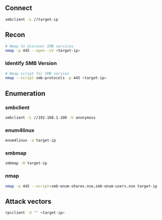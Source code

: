 
## Connect

```bash
smbclient -L //target-ip
```

## Recon

```bash
# Nmap to discover SMB services
nmap -p 445 --open -sV <target-ip>
```

### Identify SMB Version

```bash
# Nmap script for SMB version
nmap --script smb-protocols -p 445 <target-ip>
```

## Enumeration


### smbclient

```bash
smbclient -L //192.168.1.100 -U anonymous
```


### enum4linux

```bash
enum4linux -a target-ip
```

### smbmap

```bash
smbmap -H target-ip
```

### nmap

```bash
nmap -p 445 --script=smb-enum-shares.nse,smb-enum-users.nse target-ip
```


## Attack vectors 

```bash
rpcclient -U "" <target-ip>
```